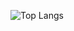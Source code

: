 ![Top Langs](https://github-readme-stats.vercel.app/api/top-langs/?username=kazuki178&hide=html,css,scss&theme=light)
